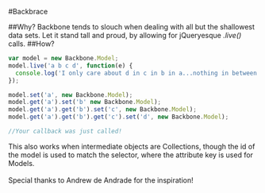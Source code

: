 #Backbrace

##Why?
Backbone tends to slouch when dealing with all but the shallowest data sets. Let it stand tall and proud, by allowing for jQueryesque *.live()* calls.
##How?
```js
var model = new Backbone.Model;
model.live('a b c d', function(e) {
  console.log('I only care about d in c in b in a...nothing in between');
});

model.set('a', new Backbone.Model);
model.get('a').set('b' new Backbone.Model);
model.get('a').get('b').set('c', new Backbone.Model);
model.get('a').get('b').get('c').set('d', new Backbone.Model);

//Your callback was just called!
```

This also works when intermediate objects are Collections, though the id of the model is used to match the selector, where the attribute key is used for Models.
<br><br>
Special thanks to Andrew de Andrade for the inspiration!
